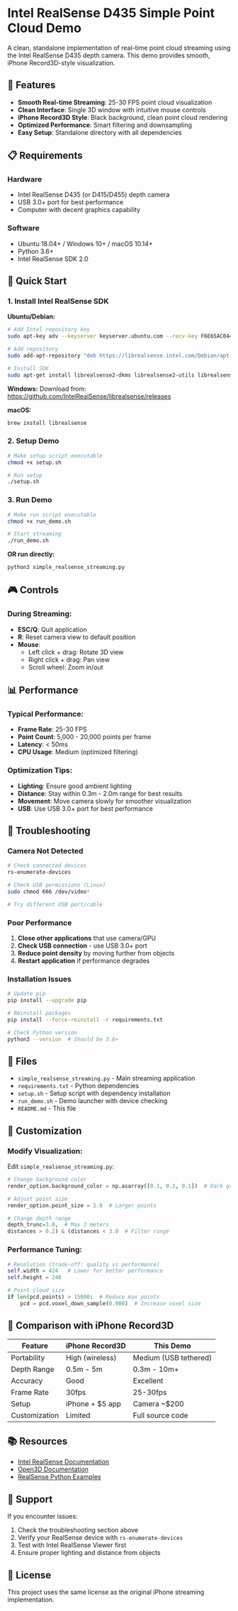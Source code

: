 # Intel RealSense D435 Simple Point Cloud Demo

A clean, standalone implementation of real-time point cloud streaming using the Intel RealSense D435 depth camera. This demo provides smooth, iPhone Record3D-style visualization.

## 🎯 Features

- **Smooth Real-time Streaming**: 25-30 FPS point cloud visualization
- **Clean Interface**: Single 3D window with intuitive mouse controls
- **iPhone Record3D Style**: Black background, clean point cloud rendering
- **Optimized Performance**: Smart filtering and downsampling
- **Easy Setup**: Standalone directory with all dependencies

## 📋 Requirements

### Hardware
- Intel RealSense D435 (or D415/D455) depth camera
- USB 3.0+ port for best performance
- Computer with decent graphics capability

### Software
- Ubuntu 18.04+ / Windows 10+ / macOS 10.14+
- Python 3.6+
- Intel RealSense SDK 2.0

## 🚀 Quick Start

### 1. Install Intel RealSense SDK

**Ubuntu/Debian:**
```bash
# Add Intel repository key
sudo apt-key adv --keyserver keyserver.ubuntu.com --recv-key F6E65AC044F831AC80A06380C8B3A55A6F3EFCDE

# Add repository  
sudo add-apt-repository "deb https://librealsense.intel.com/Debian/apt-repo $(lsb_release -cs) main" -u

# Install SDK
sudo apt-get install librealsense2-dkms librealsense2-utils librealsense2-dev
```

**Windows:**
Download from: https://github.com/IntelRealSense/librealsense/releases

**macOS:**
```bash
brew install librealsense
```

### 2. Setup Demo

```bash
# Make setup script executable
chmod +x setup.sh

# Run setup
./setup.sh
```

### 3. Run Demo

```bash
# Make run script executable  
chmod +x run_demo.sh

# Start streaming
./run_demo.sh
```

**OR run directly:**
```bash
python3 simple_realsense_streaming.py
```

## 🎮 Controls

### During Streaming:
- **ESC/Q**: Quit application
- **R**: Reset camera view to default position
- **Mouse**: 
  - Left click + drag: Rotate 3D view
  - Right click + drag: Pan view
  - Scroll wheel: Zoom in/out

## 📊 Performance

### Typical Performance:
- **Frame Rate**: 25-30 FPS
- **Point Count**: 5,000 - 20,000 points per frame
- **Latency**: < 50ms
- **CPU Usage**: Medium (optimized filtering)

### Optimization Tips:
- **Lighting**: Ensure good ambient lighting
- **Distance**: Stay within 0.3m - 2.0m range for best results
- **Movement**: Move camera slowly for smoother visualization
- **USB**: Use USB 3.0+ port for best performance

## 🔧 Troubleshooting

### Camera Not Detected
```bash
# Check connected devices
rs-enumerate-devices

# Check USB permissions (Linux)
sudo chmod 666 /dev/video*

# Try different USB port/cable
```

### Poor Performance
1. **Close other applications** that use camera/GPU
2. **Check USB connection** - use USB 3.0+ port
3. **Reduce point density** by moving further from objects
4. **Restart application** if performance degrades

### Installation Issues
```bash
# Update pip
pip install --upgrade pip

# Reinstall packages
pip install --force-reinstall -r requirements.txt

# Check Python version
python3 --version  # Should be 3.6+
```

## 📁 Files

- `simple_realsense_streaming.py` - Main streaming application
- `requirements.txt` - Python dependencies
- `setup.sh` - Setup script with dependency installation
- `run_demo.sh` - Demo launcher with device checking
- `README.md` - This file

## 🎨 Customization

### Modify Visualization:
Edit `simple_realsense_streaming.py`:

```python
# Change background color
render_option.background_color = np.asarray([0.1, 0.1, 0.1])  # Dark gray

# Adjust point size
render_option.point_size = 2.0  # Larger points

# Change depth range
depth_trunc=3.0,  # Max 3 meters
distances > 0.2) & (distances < 3.0  # Filter range
```

### Performance Tuning:
```python
# Resolution (trade-off: quality vs performance)
self.width = 424   # Lower for better performance
self.height = 240

# Point cloud size
if len(pcd.points) > 15000:  # Reduce max points
    pcd = pcd.voxel_down_sample(0.008)  # Increase voxel size
```

## 🎯 Comparison with iPhone Record3D

| Feature | iPhone Record3D | This Demo |
|---------|----------------|-----------|
| Portability | High (wireless) | Medium (USB tethered) |
| Depth Range | 0.5m - 5m | 0.3m - 10m+ |
| Accuracy | Good | Excellent |
| Frame Rate | 30fps | 25-30fps |
| Setup | iPhone + $5 app | Camera ~$200 |
| Customization | Limited | Full source code |

## 📚 Resources

- [Intel RealSense Documentation](https://dev.intelrealsense.com/)
- [Open3D Documentation](http://www.open3d.org/docs/)
- [RealSense Python Examples](https://github.com/IntelRealSense/librealsense/tree/master/wrappers/python/examples)

## 🤝 Support

If you encounter issues:
1. Check the troubleshooting section above
2. Verify your RealSense device with `rs-enumerate-devices`
3. Test with Intel RealSense Viewer first
4. Ensure proper lighting and distance from objects

## 📄 License

This project uses the same license as the original iPhone streaming implementation.
